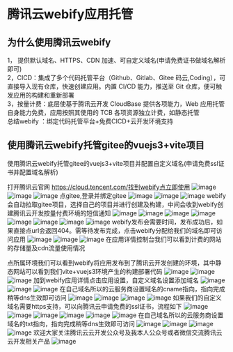 # 腾讯云webify应用托管
## 为什么使用腾讯云webify  
1， 提供默认域名、HTTPS、CDN 加速、可自定义域名(申请免费证书做域名解析即可)  
2，CICD：集成了多个代码托管平台（Github、Gitlab、Gitee 码云,Coding），可直接导入现有仓库，快速创建应用。内置 CI/CD 能力，推送至 Git 仓库，便可触发应用的构建和重新部署   
3，按量计费：底层使基于腾讯云开发 CloudBase 提供各项能力，Web 应用托管自身能力免费，应用按照其使用的 TCB 各项资源独立计费，如静态托管  
总结webify ：绑定代码托管平台+免费CICD+云开发环境支持



## 使用腾讯云webify托管gitee的vuejs3+vite项目
使用腾讯云webify托管gitee的vuejs3+vite项目并配置自定义域名(申请免费ssl证书并配置域名解析)

打开腾讯云官网 https://cloud.tencent.com/找到webify点立即使用
![image](./static/1.png)
![image](./static/2.png)
![image](./static/3.png)
点gitee,登录并绑定gitee
![image](./static/4.png)
![image](./static/5.png)
![image](./static/6.png)
webify会自动拉取gitee项目，选择自己的项目并进行创建及构建，中间会收到webify创建腾讯云开发按量付费环境的短信通知
![image](./static/7.png)
![image](./static/8.png)
![image](./static/9.png)
![image](./static/10.png)
![image](./static/11.png)
![image](./static/12.png)
![image](./static/13.png)
![image](./static/14.png)
webify发布会需要时间，发布成功后，如果直接点url会返回404。需等待发布完成，点击webify分配给我们的域名即可访问应用
![image](./static/15.png)
![image](./static/16.png)
![image](./static/16-2.png)
在应用详情控制台我们可以看到计费的网站的存储量及cdn流量使用情况  

点所属环境我们可以看到webify将应用发布到了腾讯云开发创建的环境，其中静态网站可以看到我们vite+vuejs3环境产生的构建部署代码
![image](./static/17.png)
![image](./static/18.png)
![image](./static/19.png)
加到webify应用详情点击应用设置，自定义域名设置添加域名
![image](./static/21.png)
![image](./static/22.png)
![image](./static/23.png)
在自己域名所以的云服务商设置域名的cname指向，指向完成稍等dns生效即可访问
![image](./static/24.png)
![image](./static/24-2.png)
![image](./static/25.png)
![image](./static/26.png)
如果我们的自定义域名需要https支持，可以向腾讯云申请免费的ssl证书，流程如下
![image](./static/27.png)
![image](./static/28.png)
![image](./static/29.png)
![image](./static/30.png)
![image](./static/31.png)
![image](./static/32.png)
在自己域名所以的云服务商设置域名的txt指向，指向完成稍等dns生效即可访问
![image](./static/32-2.png)
![image](./static/33.png)
![image](./static/34.png)
![image](./static/35.png)
欢迎大家关注腾讯云云开发公众号及我本人公众号或者微信交流腾讯云云开发相关产品
![image](./static/36.png)